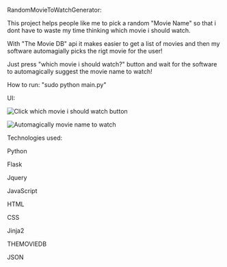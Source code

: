 RandomMovieToWatchGenerator:

This project helps people like me to pick a random "Movie Name" so that i dont have to waste my time thinking which movie i should watch.

With "The Movie DB" api it makes easier to get a list of movies and then my software automagially picks the rigt movie for the user!

Just press "which movie i should watch?" button and wait for the software to automagically suggest the movie name to watch!

How to run:
"sudo python main.py"

UI:

![Click which movie i should watch button](https://imgur.com/a/uiihZzn)

![Automagically movie name to watch](https://imgur.com/a/Lz2vwrZ)


Technologies used:

Python

Flask

Jquery

JavaScript

HTML

CSS

Jinja2

THEMOVIEDB

JSON

